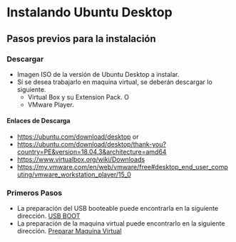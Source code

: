 # Instalando Ubuntu Desktop
## Pasos previos para la instalación
### Descargar
* Imagen ISO de la versión de Ubuntu Desktop a instalar.
* Sí se desea trabajarlo en maquina virtual, se deberán descargar lo siguiente.
    * Virtual Box y su Extension Pack.
    O
    * VMware Player.

#### Enlaces de Descarga
* https://ubuntu.com/download/desktop
or 
* https://ubuntu.com/download/desktop/thank-you?country=PE&version=18.04.3&architecture=amd64
* https://www.virtualbox.org/wiki/Downloads
* https://my.vmware.com/en/web/vmware/free#desktop_end_user_computing/vmware_workstation_player/15_0


### Primeros Pasos
* La preparación del USB booteable puede encontrarla en la siguiente dirección.
[USB BOOT](../primera-parte/2-USBBoot.md#creacion-de-usb-booteable)
* La preparación de la maquina virtual puede encontrarlo en la siguiente dirección.
[Preparar Maquina Virtual](../primera-parte/2-USBBoot.md#preparar-una-maquina-virtual)